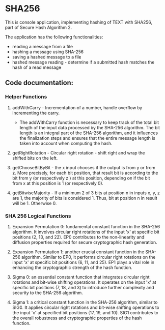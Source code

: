 # SHA256
This is console application, implementing hashing of TEXT with SHA256, part of Secure Hash Algorithm 2. 

The application has the following functionalities:
- reading a message from a file
- hashing a message using SHA-256
- saving a hashed message to a file
- hashed message reading - determine if a submitted hash matches the hash of a read message


## Code documentation:
### Helper Functions
1. addWithCarry - Incrementation of a number, handle overflow by incrementing the carry.
    - The addWithCarry function is necessary to keep track of the total bit length of the input data processed by the SHA-256 algorithm. The bit length is an integral part of the SHA-256 algorithm, and it influences the finalization steps and ensures that the entire message length is taken into account when computing the hash.

2. getRightRotation - Circular right rotation - shift right and wrap the shifted bits on the left.
3. getChooseBitByBit -  the x input chooses if the output is from y or from z. More precisely, for each bit position, that result bit is according to the bit from y (or respectively z ) at this position, depending on if the bit from x at this position is 1 (or respectively 0).
4. getBitwiseMajority - If a minimum 2 of 3 bits at position n in inputs x, y, z are 1, the majority of bits is considered 1. Thus, bit at position n in result will be 1. Otherwise 0.

### SHA 256 Logical Functions
1. Expansion Permutation 0: fundamental constant function in the SHA-256 algorithm. It involves circular right rotations of the input 'x' at specific bit positions (2, 13, and 22). EP0 contributes to the non-linearity and diffusion properties required for secure cryptographic hash generation.

2. Expansion Permutation 1: another crucial constant function in the SHA-256 algorithm. Similar to EP0, it performs circular right rotations on the input 'x' at specific bit positions (6, 11, and 25). EP1 plays a vital role in enhancing the cryptographic strength of the hash function.

3. Sigma 0: an essential constant function that integrates circular right rotations and bit-wise shifting operations. It operates on the input 'x' at specific bit positions (7, 18, and 3) to introduce further complexity and security to the SHA-256 algorithm.

4. Sigma 1: a critical constant function in the SHA-256 algorithm, similar to SIG0. It applies circular right rotations and bit-wise shifting operations to the input 'x' at specified bit positions (17, 19, and 10). SIG1 contributes to the overall robustness and cryptographic properties of the hash function.